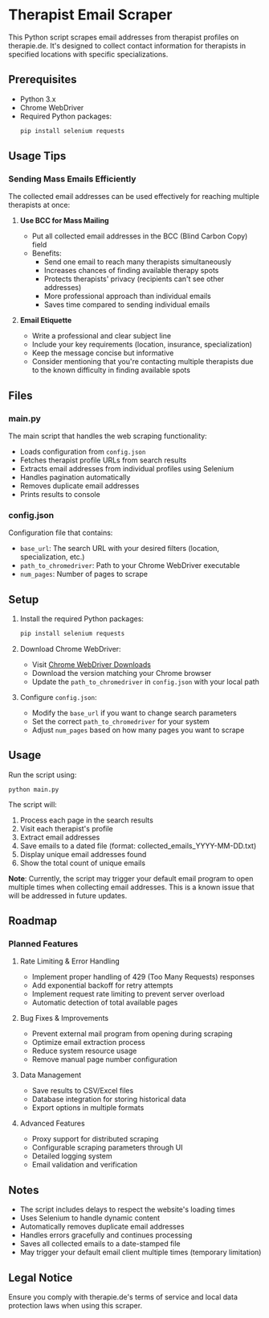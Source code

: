 # Therapist Email Scraper

This Python script scrapes email addresses from therapist profiles on therapie.de. It's designed to collect contact information for therapists in specified locations with specific specializations.

## Prerequisites

- Python 3.x
- Chrome WebDriver
- Required Python packages:
  ```bash
  pip install selenium requests
  ```

## Usage Tips

### Sending Mass Emails Efficiently

The collected email addresses can be used effectively for reaching multiple therapists at once:

1. **Use BCC for Mass Mailing**
   - Put all collected email addresses in the BCC (Blind Carbon Copy) field
   - Benefits:
     - Send one email to reach many therapists simultaneously
     - Increases chances of finding available therapy spots
     - Protects therapists' privacy (recipients can't see other addresses)
     - More professional approach than individual emails
     - Saves time compared to sending individual emails

2. **Email Etiquette**
   - Write a professional and clear subject line
   - Include your key requirements (location, insurance, specialization)
   - Keep the message concise but informative
   - Consider mentioning that you're contacting multiple therapists due to the known difficulty in finding available spots

## Files

### main.py

The main script that handles the web scraping functionality:

- Loads configuration from `config.json`
- Fetches therapist profile URLs from search results
- Extracts email addresses from individual profiles using Selenium
- Handles pagination automatically
- Removes duplicate email addresses
- Prints results to console

### config.json

Configuration file that contains:

- `base_url`: The search URL with your desired filters (location, specialization, etc.)
- `path_to_chromedriver`: Path to your Chrome WebDriver executable
- `num_pages`: Number of pages to scrape

## Setup

1. Install the required Python packages:

   ```bash
   pip install selenium requests
   ```
2. Download Chrome WebDriver:

   - Visit [Chrome WebDriver Downloads](https://sites.google.com/chromium.org/driver/)
   - Download the version matching your Chrome browser
   - Update the `path_to_chromedriver` in `config.json` with your local path
3. Configure `config.json`:

   - Modify the `base_url` if you want to change search parameters
   - Set the correct `path_to_chromedriver` for your system
   - Adjust `num_pages` based on how many pages you want to scrape

## Usage

Run the script using:

`python main.py`

The script will:

1. Process each page in the search results
2. Visit each therapist's profile
3. Extract email addresses
4. Save emails to a dated file (format: collected_emails_YYYY-MM-DD.txt)
5. Display unique email addresses found
6. Show the total count of unique emails

**Note**: Currently, the script may trigger your default email program to open multiple times when collecting email addresses. This is a known issue that will be addressed in future updates.

## Roadmap

### Planned Features

1. Rate Limiting & Error Handling

   - Implement proper handling of 429 (Too Many Requests) responses
   - Add exponential backoff for retry attempts
   - Implement request rate limiting to prevent server overload
   - Automatic detection of total available pages
2. Bug Fixes & Improvements

   - Prevent external mail program from opening during scraping
   - Optimize email extraction process
   - Reduce system resource usage
   - Remove manual page number configuration
3. Data Management

   - Save results to CSV/Excel files
   - Database integration for storing historical data
   - Export options in multiple formats
4. Advanced Features

   - Proxy support for distributed scraping
   - Configurable scraping parameters through UI
   - Detailed logging system
   - Email validation and verification

## Notes

- The script includes delays to respect the website's loading times
- Uses Selenium to handle dynamic content
- Automatically removes duplicate email addresses
- Handles errors gracefully and continues processing
- Saves all collected emails to a date-stamped file
- May trigger your default email client multiple times (temporary limitation)

## Legal Notice

Ensure you comply with therapie.de's terms of service and local data protection laws when using this scraper.
